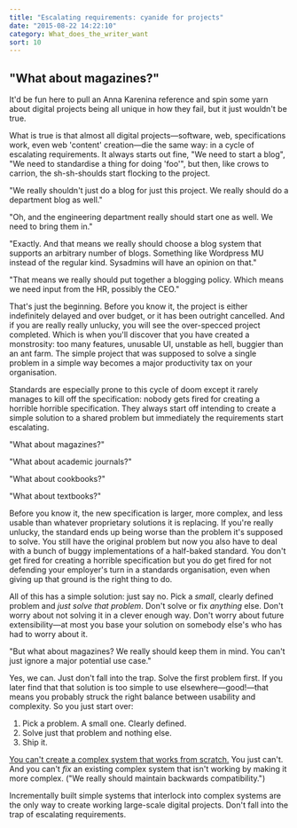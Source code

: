 ```yaml
---
title: "Escalating requirements: cyanide for projects"
date: "2015-08-22 14:22:10"
category: What_does_the_writer_want
sort: 10
---
```


## "What about magazines?"

It'd be fun here to pull an Anna Karenina reference and spin some yarn about digital projects being all unique in how they fail, but it just wouldn't be true.

What is true is that almost all digital projects—software, web, specifications work, even web 'content' creation—die the same way: in a cycle of escalating requirements. It always starts out fine, "We need to start a blog", "We need to standardise a thing for doing 'foo'", but then, like crows to carrion, the sh-sh-shoulds start flocking to the project.

"We really shouldn't just do a blog for just this project. We really should do a department blog as well."

"Oh, and the engineering department really should start one as well. We need to bring them in."

"Exactly. And that means we really should choose a blog system that supports an arbitrary number of blogs. Something like Wordpress MU instead of the regular kind. Sysadmins will have an opinion on that."

"That means we really should put together a blogging policy. Which means we need input from the HR, possibly the CEO."

That's just the beginning. Before you know it, the project is either indefinitely delayed and over budget, or it has been outright cancelled. And if you are really really unlucky, you will see the over-specced project completed. Which is when you'll discover that you have created a monstrosity: too many features, unusable UI, unstable as hell, buggier than an ant farm. The simple project that was supposed to solve a single problem in a simple way becomes a major productivity tax on your organisation.

Standards are especially prone to this cycle of doom except it rarely manages to kill off the specification: nobody gets fired for creating a horrible horrible specification. They always start off intending to create a simple solution to a shared problem but immediately the requirements start escalating.

"What about magazines?"

"What about academic journals?"

"What about cookbooks?"

"What about textbooks?"

Before you know it, the new specification is larger, more complex, and less usable than whatever proprietary solutions it is replacing. If you're really unlucky, the standard ends up being worse than the problem it's supposed to solve. You still have the original problem but now you also have to deal with a bunch of buggy implementations of a half-baked standard. You don't get fired for creating a horrible specification but you do get fired for not defending your employer's turn in a standards organisation, even when giving up that ground is the right thing to do.

All of this has a simple solution: just say no. Pick a *small*, clearly defined problem and *just solve that problem*. Don't solve or fix *anything* else. Don't worry about not solving it in a clever enough way. Don't worry about future extensibility—at most you base your solution on somebody else's who has had to worry about it.

"But what about magazines? We really should keep them in mind. You can't just ignore a major potential use case."

Yes, we can. Just don't fall into the trap. Solve the first problem first. If you later find that that solution is too simple to use elsewhere—good!—that means you probably struck the right balance between usability and complexity. So you just start over:

1. Pick a problem. A small one. Clearly defined.
2. Solve just that problem and nothing else.
3. Ship it.

[You can't create a complex system that works from scratch.](https://en.wikipedia.org/wiki/John_Gall_(author)#Gall.27s_law) You just can't. And you can't *fix* an existing complex system that isn't working by making it more complex. ("We really should maintain backwards compatibility.")

Incrementally built simple systems that interlock into complex systems are the only way to create working large-scale digital projects. Don't fall into the trap of escalating requirements.
